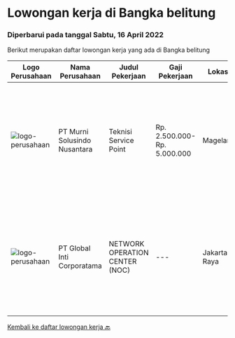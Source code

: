 
  # Lowongan kerja di Bangka belitung

  ### Diperbarui pada tanggal Sabtu, 16 April 2022

  Berikut merupakan daftar lowongan kerja yang ada di Bangka belitung

  |Logo Perusahaan | Nama Perusahaan | Judul Pekerjaan | Gaji Pekerjaan | Lokasi | Deskripsi | Tanggal diunggah | Pranala |
  | -------------- | --------------- | --------------- | --------- | --------- | -------------- | ------- | ----------- |
  |![logo-perusahaan](https://image-service-cdn.seek.com.au/42c86a8b105a4a61207d17e926339b1f85f7baa5/ee4dce1061f3f616224767ad58cb2fc751b8d2dc)|PT Murni Solusindo Nusantara|Teknisi Service Point|Rp. 2.500.000-Rp. 5.000.000|Magelang|DESKRIPSI PEKERJAAN: Melakukan PM (Preventive Maintenance) dan CM (Corrective Maintenance) ke customer sesuai dengan SLA yang sudah ditetapkan....|Selasa, 29 Maret 2022|https://www.jobstreet.co.id/id/job/teknisi-service-point-3836340?token=0~e915bb3f-f8f6-47b6-aece-90334a952e12&sectionRank=1&jobId=jobstreet-id-job-3836340|
|![logo-perusahaan](https://image-service-cdn.seek.com.au/3c4d4663233573dadfd47054904af30a6a87e617/ee4dce1061f3f616224767ad58cb2fc751b8d2dc)|PT Global Inti Corporatama|NETWORK OPERATION CENTER (NOC)|---|Jakarta Raya|Responsibilities: Understand and understand well (setup, maintenance and troubleshoot): Opensource RedHat, CentOS, Ubuntu MRTG Server CACTI under...|Selasa, 22 Maret 2022|https://www.jobstreet.co.id/id/job/network-operation-center-noc-3829911?token=0~e915bb3f-f8f6-47b6-aece-90334a952e12&sectionRank=2&jobId=jobstreet-id-job-3829911|


  [Kembali ke daftar lowongan kerja 🔙](../README.md#daftar-lowongan-kerja)
  